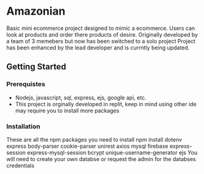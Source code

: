 # Amazonian
Basic mini ecommerce project designed to mimic a ecommerce. Users can look at products and order there products of desire.
Originally developed by a team of 3 memebers but now has been switched to a solo project
Project has been enhanced by the lead developer and is currntly being updated.

## Getting Started 

### Prerequistes 
* Nodejs, javascript, sql, express, ejs, google api, etc.
* This project is orginally developed in replit, keep in mind using other ide may require you to install more packages

### Installation 
These are all the npm packages you need to install
npm install dotenv express body-parser cookie-parser unirest axios mysql
firebase express-session
express-mysql-session 
bcrypt unique-username-generator ejs
You will need to create your own databse or request the admin for the databses credentials 

